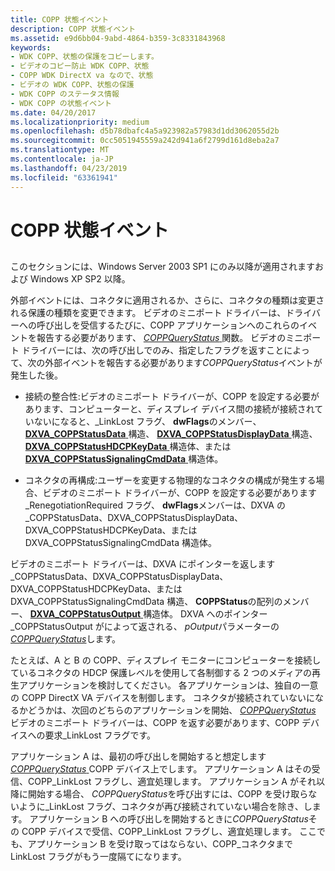 ```yaml
---
title: COPP 状態イベント
description: COPP 状態イベント
ms.assetid: e9d6bb04-9abd-4864-b359-3c8331843968
keywords:
- WDK COPP、状態の保護をコピーします。
- ビデオのコピー防止 WDK COPP、状態
- COPP WDK DirectX va なので、状態
- ビデオの WDK COPP、状態の保護
- WDK COPP のステータス情報
- WDK COPP の状態イベント
ms.date: 04/20/2017
ms.localizationpriority: medium
ms.openlocfilehash: d5b78dbafc4a5a923982a57983d1dd3062055d2b
ms.sourcegitcommit: 0cc5051945559a242d941a6f2799d161d8eba2a7
ms.translationtype: MT
ms.contentlocale: ja-JP
ms.lasthandoff: 04/23/2019
ms.locfileid: "63361941"
---
```

# <a name="copp-status-events"></a>COPP 状態イベント


## <span id="ddk_copp_status_events_gg"></span><span id="DDK_COPP_STATUS_EVENTS_GG"></span>


このセクションには、Windows Server 2003 SP1 にのみ以降が適用されますおよび Windows XP SP2 以降。

外部イベントには、コネクタに適用されるか、さらに、コネクタの種類は変更される保護の種類を変更できます。 ビデオのミニポート ドライバーは、ドライバーへの呼び出しを受信するたびに、COPP アプリケーションへのこれらのイベントを報告する必要があります、 [ *COPPQueryStatus* ](https://msdn.microsoft.com/library/windows/hardware/ff539652)関数。 ビデオのミニポート ドライバーには、次の呼び出しでのみ、指定したフラグを返すことによって、次の外部イベントを報告する必要があります*COPPQueryStatus*イベントが発生した後。

-   接続の整合性:ビデオのミニポート ドライバーが、COPP を設定する必要があります、コンピューターと、ディスプレイ デバイス間の接続が接続されていないになると、\_LinkLost フラグ、 **dwFlags**のメンバー、 [ **DXVA\_COPPStatusData** ](https://msdn.microsoft.com/library/windows/hardware/ff563154)構造、 [ **DXVA\_COPPStatusDisplayData** ](https://msdn.microsoft.com/library/windows/hardware/ff563157)構造、 [ **DXVA\_COPPStatusHDCPKeyData** ](https://msdn.microsoft.com/library/windows/hardware/ff563896)構造体、または[ **DXVA\_COPPStatusSignalingCmdData** ](https://msdn.microsoft.com/library/windows/hardware/ff563905)構造体。

-   コネクタの再構成:ユーザーを変更する物理的なコネクタの構成が発生する場合、ビデオのミニポート ドライバーが、COPP を設定する必要があります\_RenegotiationRequired フラグ、 **dwFlags**メンバーは、DXVA の\_COPPStatusData、DXVA\_COPPStatusDisplayData、DXVA\_COPPStatusHDCPKeyData、または DXVA\_COPPStatusSignalingCmdData 構造体。

ビデオのミニポート ドライバーは、DXVA にポインターを返します\_COPPStatusData、DXVA\_COPPStatusDisplayData、DXVA\_COPPStatusHDCPKeyData、または DXVA\_COPPStatusSignalingCmdData 構造、 **COPPStatus**の配列のメンバー、 [ **DXVA\_COPPStatusOutput** ](https://msdn.microsoft.com/library/windows/hardware/ff563903)構造体。 DXVA へのポインター\_COPPStatusOutput がによって返される、 *pOutput*パラメーターの[ *COPPQueryStatus*](https://msdn.microsoft.com/library/windows/hardware/ff539652)します。

たとえば、A と B の COPP、ディスプレイ モニターにコンピューターを接続しているコネクタの HDCP 保護レベルを使用して各制御する 2 つのメディアの再生アプリケーションを検討してください。 各アプリケーションは、独自の一意の COPP DirectX VA デバイスを制御します。 コネクタが接続されていないになるかどうかは、次回のどちらのアプリケーションを開始、 [ *COPPQueryStatus* ](https://msdn.microsoft.com/library/windows/hardware/ff539652)ビデオのミニポート ドライバーは、COPP を返す必要があります、COPP デバイスへの要求\_LinkLost フラグです。

アプリケーション A は、最初の呼び出しを開始すると想定します[ *COPPQueryStatus* ](https://msdn.microsoft.com/library/windows/hardware/ff539652) COPP デバイス上でします。 アプリケーション A はその受信、COPP\_LinkLost フラグし、適宜処理します。 アプリケーション A がそれ以降に開始する場合、 *COPPQueryStatus*を呼び出すには、COPP を受け取らないように\_LinkLost フラグ、コネクタが再び接続されていない場合を除き、します。 アプリケーション B への呼び出しを開始するときに*COPPQueryStatus*その COPP デバイスで受信、COPP\_LinkLost フラグし、適宜処理します。 ここでも、アプリケーション B を受け取ってはならない、COPP\_コネクタまで LinkLost フラグがもう一度隔てになります。

 

 





